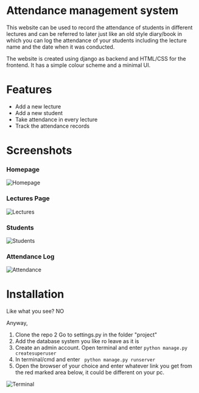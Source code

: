 # Attendance management system
 
 This website can be used to record the attendance of students in different lectures and can be referred to later just like an old style diary/book in which you can log the attendance
 of your students including the lecture name and the date when it was conducted.
 
 The website is created using django as backend and HTML/CSS for the frontend. It has a simple colour scheme and a minimal UI.
 
 # Features
 
 - Add a new lecture
 - Add a new student
 - Take attendance in every lecture
 - Track the attendance records
 
 # Screenshots
 
 ### Homepage
 
 ![Homepage](https://user-images.githubusercontent.com/87799815/127149110-4db7e648-6262-459c-8394-a8a02834e54e.png)
 
 ### Lectures Page
 
  ![Lectures](https://user-images.githubusercontent.com/87799815/127149307-cb219de9-408e-465e-ac60-42e30ffa17d4.png)
  
  ### Students
  
  ![Students](https://user-images.githubusercontent.com/87799815/127149435-b70abaf5-2aee-4843-95d5-62d9ba0104bc.png)
  
  ### Attendance Log
  
  ![Attendance](https://user-images.githubusercontent.com/87799815/127149567-3b9ff66b-9275-4c66-8b7b-21f0b425192f.png)
  
  # Installation
  
  Like what you see? NO
 
 Anyway,
  
  1. Clone the repo
  2 Go to settings.py in the folder "project"
  3. Add the database system you like ro leave as it is
  4. Create an admin account. Open terminal and enter ```python manage.py createsuperuser```
  5. In terminal/cmd and enter  ``` python manage.py runserver```
  6. Open the browser of your choice and enter whatever link  you get from the red marked area below, it could be different on your pc.
  
  ![Terminal](https://user-images.githubusercontent.com/87799815/127151845-bb71b985-c0b9-4845-9ae9-e8a10d4164c1.png)
